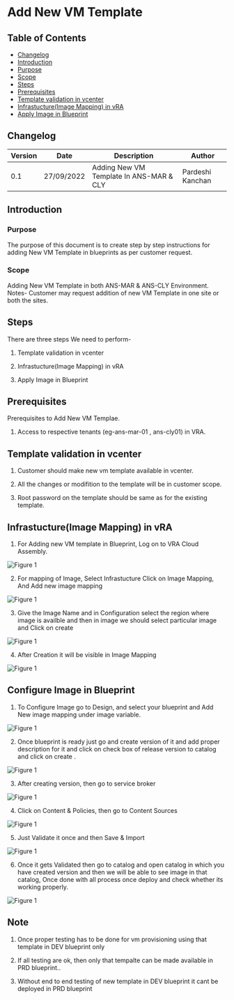 # Add New VM Template

## Table of Contents

- [Changelog](#Changelog)
- [Introduction](#Introduction)
- [Purpose](#Purpose)
- [Scope](#Scope)
- [Steps](#Steps)
- [Prerequisites](#Prerequisties)
- [Template validation in vcenter](#Template-validation-in-vcenter)
- [Infrastucture(Image Mapping) in vRA](#Infrastucture(Image-Mapping)-in-vRA)
- [Apply Image in Blueprint](#Apply-Image-in-Blueprint)

## Changelog
  
| Version | Date       | Description      | Author       |
| ------- | ---------- | ---------------- | -------------|
| 0.1     | 27/09/2022 | Adding New VM Template In ANS-MAR & CLY  | Pardeshi Kanchan |

## Introduction

### Purpose
   
   The purpose of this document is to create step by step instructions for adding New VM Template in blueprints as per customer request.
### Scope

   Adding New VM Template in both ANS-MAR & ANS-CLY Environment. Notes- Customer may request addition of new VM Template in one site or both the sites.
   
## Steps

   There are three steps We need to perform-
   
   1. Template validation in vcenter
   
   2. Infrastucture(Image Mapping) in vRA
   
   3. Apply Image in Blueprint
   
## Prerequisites

  Prerequisites to Add New VM Templae.

  1. Access to respective tenants (eg-ans-mar-01 , ans-cly01) in VRA.

## Template validation in vcenter

 1. Customer should make new vm template available in vcenter. 

 2. All the changes or modifition to the template will be in customer scope.

 3. Root password on the template should be same as for the existing template.

## Infrastucture(Image Mapping) in vRA
    
 1. For Adding new VM template in Blueprint, Log on to VRA Cloud Assembly.
 
 ![Figure 1](images/VMTemplate1.PNG)

 2. For mapping of Image, Select Infrastucture Click on Image Mapping, And Add new image mapping
    
 ![Figure 1](images/VMTemplate2.PNG)

 3. Give the Image Name and in Configuration select the region where image is availble and then in image we should select particular image and Click on create 
    
 ![Figure 1](images/VMTemplate3.PNG)

 4. After Creation it will be visible in Image Mapping 

 ![Figure 1](images/VMTemplate4.PNG)

## Configure Image in Blueprint

 1. To Configure Image go to Design, and select your blueprint and Add New image mapping under image variable.
    
 ![Figure 1](images/VMTemplate5.PNG)
 
 2. Once blueprint is ready just go and create version of it and add proper description for it and click on check box of release version to catalog and click on create .
    
 ![Figure 1](images/VMTemplate12.PNG)
  
 3. After creating version, then go to service broker 
    
  ![Figure 1](images/VMTemplate8.PNG)
  
 4. Click on Content & Policies, then go to Content Sources
    
  ![Figure 1](images/VMTemplate9.PNG)
  
 5. Just Validate it once and then Save & Import
    
  ![Figure 1](images/VMTemplate10.PNG)
  
 6. Once it gets Validated then go to catalog and open catalog in which you have created version and then we will be able to see image in that catalog, Once done with all process once deploy and check whether its working properly.
    
  ![Figure 1](images/VMTemplate11.PNG)
  
## Note

  1. Once proper testing has to be done for vm provisioning using that template in DEV blueprint only

  2. If all testing are ok, then only that tempalte can be made available in PRD blueprint..
  
  3. Without end to end testing of new template in DEV blueprint it cant be deployed in PRD blueprint

 
  

      

